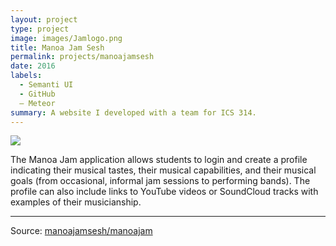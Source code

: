 ```yaml
---
layout: project
type: project
image: images/Jamlogo.png
title: Manoa Jam Sesh
permalink: projects/manoajamsesh
date: 2016
labels:
  - Semanti UI
  - GitHub
  – Meteor
summary: A website I developed with a team for ICS 314.
---
```


<img class="ui image" src="{{ site.baseurl }}/images/Jamlogo.png">

The Manoa Jam application allows students to login and create a profile indicating their musical tastes, their musical capabilities, and their musical goals (from occasional, informal jam sessions to performing bands). The profile can also include links to YouTube videos or SoundCloud tracks with examples of their musicianship.

<hr>

Source: <a href="https://github.com/manoajamsesh/manoajam"><i class="large github icon "></i>manoajamsesh/manoajam</a>

